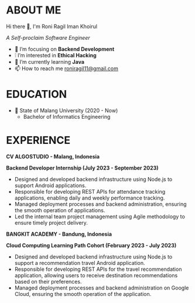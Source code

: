 # ABOUT ME

Hi there 👋, I'm Roni Ragil Iman Khoirul

_A Self-proclaim Software Engineer_

- 🔭 I’m focusing on **Backend Development**
- ❕ I’m interested in **Ethical Hacking**
- 🌱 I’m currently learning **Java**
- 📫 How to reach me [roniragil11@gmail.com](mailto:roniragil11@gmail.com)

# EDUCATION

- 🏫 State of Malang University (2020 - Now)
  - Bachelor of Informatics Engineering

# EXPERIENCE

**CV ALGOSTUDIO - Malang, Indonesia**

**Backend Developer Internship (July 2023 - September 2023)**

- Designed and developed backend infrastructure using Node.js to support Android applications.
- Responsible for developing REST APIs for attendance tracking applications, enabling daily and weekly performance tracking.
- Managed deployment processes and backend administration, ensuring the smooth operation of applications.
- Led the internal team project management using Agile methodology to ensure timely project delivery.

**BANGKIT ACADEMY - Bandung, Indonesia**

**Cloud Computing Learning Path Cohort (February 2023 - July 2023)**

- Designed and developed backend infrastructure using Node.js to support a recommendation travel Android application.
- Responsible for developing REST APIs for the travel recommendation application, allowing users to receive destination recommendations based on their preferences.
- Managed deployment processes and backend administration on Google Cloud, ensuring the smooth operation of the application.
